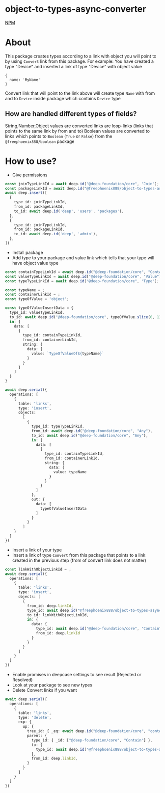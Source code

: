 # object-to-types-async-converter
[NPM](https://www.npmjs.com/package/@freephoenix888/object-to-types-async-converter)
# About
This package creates types according to a link with object you will point to by using `Convert` link from this package.
For example:
You have created a type "Device" and inserted a link of type "Device" with object value
```
{
  name: 'MyName'
}
```
Convert link that will point to the link above will create type `Name` with from and to `Device` inside package which contains `Device` type
## How are handled different types of fields?
String,Number,Object values are converted links are loop-links (links that points to the same link by from and to)
Boolean values are converted to links which points to `Boolean` (`True` or `False`) from the `@freephoenix888/boolean` package
# How to use?
- Give permissions
```ts
const joinTypeLinkId = await deep.id("@deep-foundation/core", "Join");
const packageLinkId = await deep.id("@freephoenix888/object-to-types-async-converter");
await deep.insert([
  {
    type_id: joinTypeLinkId,
    from_id: packageLinkId,
    to_id: await deep.id('deep', 'users', 'packages'),
  },
  {
    type_id: joinTypeLinkId,
    from_id: packageLinkId,
    to_id: await deep.id('deep', 'admin'),
  },
])
```
- Install package
- Add type to your package and value link which tells that your type will have object value type
```ts
const containTypeLinkId = await deep.id("@deep-foundation/core", "Contain");
const valueTypeLinkId = await deep.id("@deep-foundation/core", "Value");
const typeTypeLinkId = await deep.id("@deep-foundation/core", "Type");

const typeName = ;
const containerLinkId = ;
const typeOfValue = 'object';

const typeOfValueInsertData = {
  type_id: valueTypeLinkId,
  to_id: await deep.id("@deep-foundation/core", typeOfValue.slice(0, 1).toUpperCase() + typeOfValue.slice(1)),
  in: {
    data: [
      {
        type_id: containTypeLinkId,
        from_id: containerLinkId,
        string: {
          data: {
            value: `TypeOfValueOf${typeName}`
          }
        }
      }
    ]
  }
}

await deep.serial({
  operations: [
    {
      table: 'links',
      type: 'insert',
      objects:
        [
          {
            type_id: typeTypeLinkId,
            from_id: await deep.id("@deep-foundation/core", "Any"),
            to_id: await deep.id("@deep-foundation/core", "Any"),
            in: {
              data: [
                {
                  type_id: containTypeLinkId,
                  from_id: containerLinkId,
                  string: {
                    data: {
                      value: typeName
                    }
                  }
                }
              ]
            },
            out: {
              data: [
                typeOfValueInsertData
              ]
            }
          }
        ]
    }
  ]
})
```
- Insert a link of your type
- Insert a link of type `Convert` from this package that points to a link created in the previous step (from of convert link does not matter)
```ts
const linkWithObjectLinkId = ;
await deep.serial({
  operations: [
    {
      table: 'links',
      type: 'insert',
      objects: [
        {
          from_id: deep.linkId,
          type_id: await deep.id("@freephoenix888/object-to-types-async-converter", "Convert"),
          to_id: linkWithObjectLinkId,
          in: {
            data: {
              type_id: await deep.id("@deep-foundation/core", "Contain"),
              from_id: deep.linkId
            }
          }
        }
      ]
    }
  ]
})
```
- Enable promises in deepcase settings to see result (Rejected or Resolved)
- Look at your package to see new types 
- Delete Convert links if you want
```ts
await deep.serial({
  operations: [
    {
      table: 'links',
      type: 'delete',
      exp: {
        up: {
          tree_id: { _eq: await deep.id("@deep-foundation/core", "containTree") },
          parent: {
            type_id: { _id: ["@deep-foundation/core", "Contain"] },
            to: {
              type_id: await deep.id("@freephoenix888/object-to-types-async-converter", "Convert")
            },
            from_id: deep.linkId,
          }
        }
      }
    }
  ]
})
```
